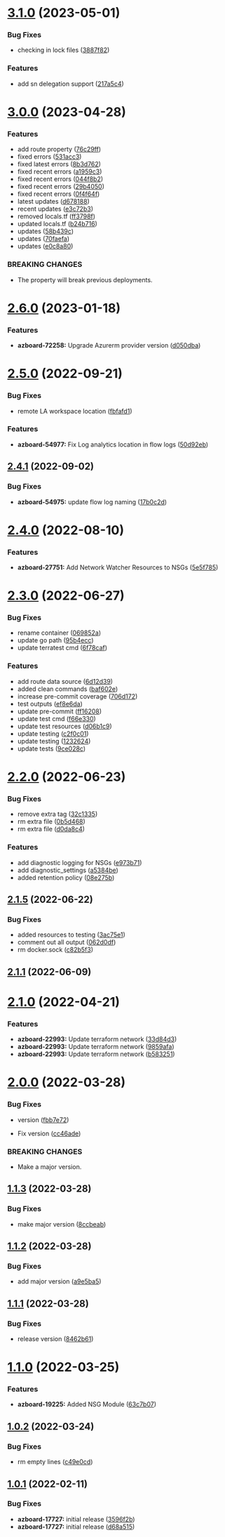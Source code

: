 # [3.1.0](https://github.com/longviewsystems/terraform-azurerm-network/compare/3.0.1...3.1.0) (2023-05-01)


### Bug Fixes

* checking in lock files ([3887f82](https://github.com/longviewsystems/terraform-azurerm-network/commit/3887f822bd4be29431037a955c072b8d2e93e47f))


### Features

* add sn delegation support ([217a5c4](https://github.com/longviewsystems/terraform-azurerm-network/commit/217a5c4bcc4bd955b08550e0614f80ce702407c0))

# [3.0.0](https://github.com/longviewsystems/terraform-azurerm-network/compare/2.6.0...3.0.0) (2023-04-28)


### Features

* add route property ([76c29ff](https://github.com/longviewsystems/terraform-azurerm-network/commit/76c29ff81c19a5223af15bbe2cc4d4f7853deb69))
* fixed errors ([531acc3](https://github.com/longviewsystems/terraform-azurerm-network/commit/531acc3add1ac004f89174f8a74ee12316fc8ad3))
* fixed latest errors ([8b3d762](https://github.com/longviewsystems/terraform-azurerm-network/commit/8b3d76223d8b2a283d7b72f33f3aaa53433cbd3b))
* fixed recent errors ([a1959c3](https://github.com/longviewsystems/terraform-azurerm-network/commit/a1959c30f6433f8b685195c1384733635ded66c2))
* fixed recent errors ([044f8b2](https://github.com/longviewsystems/terraform-azurerm-network/commit/044f8b2edd6cd7f38842a7b6fa69ce07a45031d3))
* fixed recent errors ([29b4050](https://github.com/longviewsystems/terraform-azurerm-network/commit/29b4050e78b9ecf135f26e571effb9b6104c4159))
* fixed recent errors ([0f4f64f](https://github.com/longviewsystems/terraform-azurerm-network/commit/0f4f64f4530f9703c9f114555329f6b4cc94329a))
* latest updates ([d678188](https://github.com/longviewsystems/terraform-azurerm-network/commit/d67818811ed014a09c7521f8d560fca8c078871b))
* recent updates ([e3c72b3](https://github.com/longviewsystems/terraform-azurerm-network/commit/e3c72b36eb9e10dccb7fd70c04e602c4d8350250))
* removed locals.tf ([ff3798f](https://github.com/longviewsystems/terraform-azurerm-network/commit/ff3798f9c57505ecdb2b8dde3dca2f8f1abf45c7))
* updated locals.tf ([b24b716](https://github.com/longviewsystems/terraform-azurerm-network/commit/b24b7167075c4d542905e1875b7d7c5b17e32c47))
* updates ([58b439c](https://github.com/longviewsystems/terraform-azurerm-network/commit/58b439cb7b95ac4cbea747a30fb81bc3955d4b48))
* updates ([70faefa](https://github.com/longviewsystems/terraform-azurerm-network/commit/70faefa773229382450b41220a293749022abd7c))
* updates ([e0c8a80](https://github.com/longviewsystems/terraform-azurerm-network/commit/e0c8a80935be20bdfbdbaee845ab1817ee984fd0))


### BREAKING CHANGES

* The property will break previous deployments.

# [2.6.0](https://github.com/longviewsystems/terraform-azurerm-network/compare/2.5.0...2.6.0) (2023-01-18)


### Features

* **azboard-72258:** Upgrade Azurerm provider version ([d050dba](https://github.com/longviewsystems/terraform-azurerm-network/commit/d050dba890fe43decb9021d9f1f8dfc1e3ba3bb6))

# [2.5.0](https://github.com/longviewsystems/terraform-azurerm-network/compare/2.4.1...2.5.0) (2022-09-21)


### Bug Fixes

* remote LA workspace location ([fbfafd1](https://github.com/longviewsystems/terraform-azurerm-network/commit/fbfafd1330e348a01c587fb468fe0125480839d5))


### Features

* **azboard-54977:** Fix Log analytics location in flow logs ([50d92eb](https://github.com/longviewsystems/terraform-azurerm-network/commit/50d92ebf0853b7d9e84e08948de97938e43e3088))

## [2.4.1](https://github.com/longviewsystems/terraform-azurerm-network/compare/2.4.0...2.4.1) (2022-09-02)


### Bug Fixes

* **azboard-54975:** update flow log naming ([17b0c2d](https://github.com/longviewsystems/terraform-azurerm-network/commit/17b0c2d5518d94fd5594405e87e90150c48617dd))

# [2.4.0](https://github.com/longviewsystems/terraform-azurerm-network/compare/2.3.5...2.4.0) (2022-08-10)


### Features

* **azboard-27751:** Add Network Watcher Resources to NSGs ([5e5f785](https://github.com/longviewsystems/terraform-azurerm-network/commit/5e5f785d536801966a721df2d5221f1a453b6772))

# [2.3.0](https://github.com/longviewsystems/terraform-azurerm-network/compare/2.2.0...2.3.0) (2022-06-27)


### Bug Fixes

* rename container ([069852a](https://github.com/longviewsystems/terraform-azurerm-network/commit/069852a4cf5b5745b90aadffcb2501e7fd0b9397))
* update go path ([95b4ecc](https://github.com/longviewsystems/terraform-azurerm-network/commit/95b4ecc7fbeeae392e424aa481d5dab74b6c26c8))
* update terratest cmd ([6f78caf](https://github.com/longviewsystems/terraform-azurerm-network/commit/6f78caffd34bfeb3da1e1847db4a5b4d4daf4306))


### Features

* add route data source ([6d12d39](https://github.com/longviewsystems/terraform-azurerm-network/commit/6d12d393440cbb6287dab00245be55c81b306e9a))
* added clean commands ([baf602e](https://github.com/longviewsystems/terraform-azurerm-network/commit/baf602e65e8893775a2e62810541a649ccb2845f))
* increase pre-commit coverage ([706d172](https://github.com/longviewsystems/terraform-azurerm-network/commit/706d1724640134cc985a3fe44d95b730a065e49d))
* test outputs ([ef8e6da](https://github.com/longviewsystems/terraform-azurerm-network/commit/ef8e6da3e92ce3bf552b1f5beddc0559b8bccc81))
* update pre-commit ([ff16208](https://github.com/longviewsystems/terraform-azurerm-network/commit/ff16208834573cc5207e638940e2cce3bfb0c02e))
* update test cmd ([f66e330](https://github.com/longviewsystems/terraform-azurerm-network/commit/f66e330a36334f1f2f2b55905e3decd89222e133))
* update test resources ([d06b1c9](https://github.com/longviewsystems/terraform-azurerm-network/commit/d06b1c9f8e217fb0d43f8b8628d868ea607d3501))
* update testing ([c2f0c01](https://github.com/longviewsystems/terraform-azurerm-network/commit/c2f0c011bae63ed8340691fa1632cf24a317c173))
* update testing ([1232624](https://github.com/longviewsystems/terraform-azurerm-network/commit/1232624a5ee41c97928872a0f8fc97dacd7e81fc))
* update tests ([9ce028c](https://github.com/longviewsystems/terraform-azurerm-network/commit/9ce028c4cdb15302f1f82defcfb1e38c3bbcb405))

# [2.2.0](https://github.com/longviewsystems/terraform-azurerm-network/compare/2.1.5...2.2.0) (2022-06-23)


### Bug Fixes

* remove extra tag ([32c1335](https://github.com/longviewsystems/terraform-azurerm-network/commit/32c133567010028df1a19eddfffa25b7369f7372))
* rm extra file ([0b5d468](https://github.com/longviewsystems/terraform-azurerm-network/commit/0b5d4683ec9ef3f5ada7200b0b52fe4f6391ff00))
* rm extra file ([d0da8c4](https://github.com/longviewsystems/terraform-azurerm-network/commit/d0da8c4dca96af7aa2e1e5f134c450ed157e6669))


### Features

* add diagnostic logging for NSGs ([e973b71](https://github.com/longviewsystems/terraform-azurerm-network/commit/e973b71b2560f33bd3745bc49cfd52bb814a0c0e))
* add diagnostic_settings ([a5384be](https://github.com/longviewsystems/terraform-azurerm-network/commit/a5384be252abd4f86f2ebcf755df0dc035ceb706))
* added retention policy ([08e275b](https://github.com/longviewsystems/terraform-azurerm-network/commit/08e275bddf7c28337bdc3265de0fc1b623eba39c))

## [2.1.5](https://github.com/longviewsystems/terraform-azurerm-network/compare/2.1.4...2.1.5) (2022-06-22)


### Bug Fixes

* added resources to testing ([3ac75e1](https://github.com/longviewsystems/terraform-azurerm-network/commit/3ac75e1b90d684e12ac4a7f2843e8d970fb68c97))
* comment out all output ([062d0df](https://github.com/longviewsystems/terraform-azurerm-network/commit/062d0df23c0837ccf36cadada33812263339ad2e))
* rm docker.sock ([c82b5f3](https://github.com/longviewsystems/terraform-azurerm-network/commit/c82b5f301dd18cca3e59a6149cd09567275bdfe3))

## [2.1.1](https://github.com/longviewsystems/terraform-azurerm-network/compare/2.1.0...2.1.1) (2022-06-09)

# [2.1.0](https://github.com/longviewsystems/terraform-azurerm-network/compare/2.0.0...2.1.0) (2022-04-21)


### Features

* **azboard-22993:** Update terraform network ([33d84d3](https://github.com/longviewsystems/terraform-azurerm-network/commit/33d84d38320ff6c3becd57a65adfaf63cb97dc22))
* **azboard-22993:** Update terraform network ([9859afa](https://github.com/longviewsystems/terraform-azurerm-network/commit/9859afa6ddbdbb8c76743fc44ac11f918d340853))
* **azboard-22993:** Update terraform network ([b583251](https://github.com/longviewsystems/terraform-azurerm-network/commit/b583251f95b747dd7e86eb8b724c60965c115434))

# [2.0.0](https://github.com/longviewsystems/terraform-azurerm-network/compare/1.1.3...2.0.0) (2022-03-28)


### Bug Fixes

* version ([fbb7e72](https://github.com/longviewsystems/terraform-azurerm-network/commit/fbb7e7285fce0f81c709c3355e6843b1e5c9d59c))


* Fix version ([cc46ade](https://github.com/longviewsystems/terraform-azurerm-network/commit/cc46adeed7b6a1a6e8290f661bb370db9c47855e))


### BREAKING CHANGES

* Make a major version.

## [1.1.3](https://github.com/longviewsystems/terraform-azurerm-network/compare/1.1.2...1.1.3) (2022-03-28)


### Bug Fixes

* make major version ([8ccbeab](https://github.com/longviewsystems/terraform-azurerm-network/commit/8ccbeab354d2aeabc86f58ae187f091d725bbf3a))

## [1.1.2](https://github.com/longviewsystems/terraform-azurerm-network/compare/1.1.1...1.1.2) (2022-03-28)


### Bug Fixes

* add major version ([a9e5ba5](https://github.com/longviewsystems/terraform-azurerm-network/commit/a9e5ba589fc054e3d76bfff05ff18aef7f353ee1))

## [1.1.1](https://github.com/longviewsystems/terraform-azurerm-network/compare/1.1.0...1.1.1) (2022-03-28)


### Bug Fixes

* release version ([8462b61](https://github.com/longviewsystems/terraform-azurerm-network/commit/8462b6130ebe0542b73571b814f88a9948319d16))

# [1.1.0](https://github.com/longviewsystems/terraform-azurerm-network/compare/1.0.2...1.1.0) (2022-03-25)


### Features

* **azboard-19225:** Added NSG Module ([63c7b07](https://github.com/longviewsystems/terraform-azurerm-network/commit/63c7b07d3606ae3df8d1ec610214cd539bd094ec))

## [1.0.2](https://github.com/longviewsystems/terraform-azurerm-network/compare/1.0.1...1.0.2) (2022-03-24)


### Bug Fixes

* rm empty lines ([c49e0cd](https://github.com/longviewsystems/terraform-azurerm-network/commit/c49e0cd3dece2071da4b548107cd0db0dd55a5b1))

## [1.0.1](https://github.com/longviewsystems/terraform-azurerm-hub-network/compare/1.0.0...1.0.1) (2022-02-11)


### Bug Fixes

* **azboard-17727:** initial release ([3596f2b](https://github.com/longviewsystems/terraform-azurerm-hub-network/commit/3596f2b809e356314ca3ab756d07595c583da4e7))
* **azboard-17727:** initial release ([d68a515](https://github.com/longviewsystems/terraform-azurerm-hub-network/commit/d68a515cf7a1522bfcd69c29ec1f4940c0b0c2b5))
